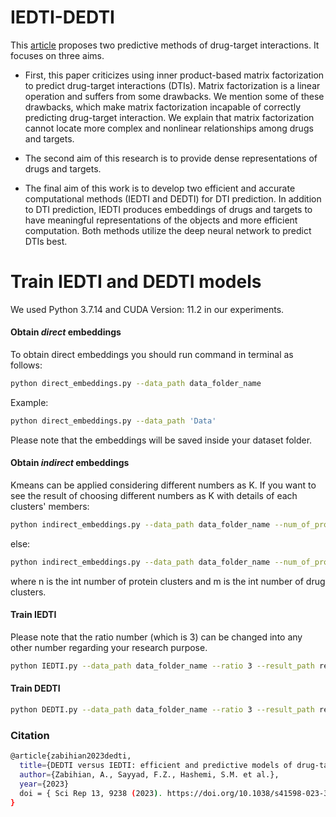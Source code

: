 # IEDTI-DEDTI

This [article](https://doi.org/10.1038/s41598-023-36438-0) proposes two predictive methods of drug-target interactions. It focuses on three aims. 
-	First, this paper criticizes using inner product-based matrix factorization to predict drug-target interactions (DTIs). Matrix factorization is a linear operation and suffers from some drawbacks. We mention some of these drawbacks, which make matrix factorization incapable of correctly predicting drug-target interaction. We explain that matrix factorization cannot locate more complex and nonlinear relationships among drugs and targets. 

-	The second aim of this research is to provide dense representations of drugs and targets. 
 
-	The final aim of this work is to develop two efficient and accurate computational methods (IEDTI and DEDTI) for DTI prediction. In addition to DTI prediction, IEDTI produces embeddings of drugs and targets to have meaningful representations of the objects and more efficient computation. Both methods utilize the deep neural network to predict DTIs best.



# Train IEDTI and DEDTI models
We used Python 3.7.14 and CUDA Version: 11.2 in our experiments.

#### Obtain *direct* embeddings
To obtain direct embeddings you should run command in terminal as follows:
```bash
python direct_embeddings.py --data_path data_folder_name
```

Example:
```bash
python direct_embeddings.py --data_path 'Data'
```
Please note that the embeddings will be saved inside your dataset folder.

#### Obtain *indirect* embeddings

Kmeans can be applied considering different numbers as K. If you want to see the result of choosing different numbers as K with details of each clusters' members:

```bash
python indirect_embeddings.py --data_path data_folder_name --num_of_protein_clusters n --num_of_drug_clusters m --find_best_k True
```
else:

```bash
python indirect_embeddings.py --data_path data_folder_name --num_of_protein_clusters n --num_of_drug_clusters m
```

where n is the int number of protein clusters and m is the int number of drug clusters.
 
 
#### Train IEDTI
Please note that the ratio number (which is 3) can be changed into any other number regarding your research purpose.
```bash
python IEDTI.py --data_path data_folder_name --ratio 3 --result_path results_folder_name
```


#### Train DEDTI

```bash
python DEDTI.py --data_path data_folder_name --ratio 3 --result_path results_folder_name
```

### Citation

```bash
@article{zabihian2023dedti,
  title={DEDTI versus IEDTI: efficient and predictive models of drug-target interactions.},
  author={Zabihian, A., Sayyad, F.Z., Hashemi, S.M. et al.},
  year={2023}
  doi = { Sci Rep 13, 9238 (2023). https://doi.org/10.1038/s41598-023-36438-0}
}
```
